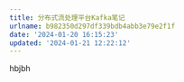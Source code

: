 ```yaml
---
title: 分布式流处理平台Kafka笔记
urlname: b982350d297df339bdb4abb3e79e2f1f
date: '2024-01-20 16:15:23'
updated: '2024-01-21 12:22:12'
---
```

hbjbh
